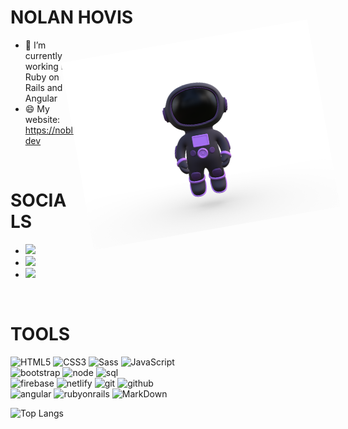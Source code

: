 
<h1 style="border: none"> NOLAN HOVIS </h1>

<img align="right" src="./img/Astronaut.png" width="400" style="transform: rotate(-10deg);" />

- 🔭 I’m currently working in Ruby on Rails and Angular
- 😄 My website: https://nobl.dev

<br>

<h1 style="border: none"> SOCIALS </h1>

- <a href="https://www.instagram.com/nolanhovis/"><img src="https://img.shields.io/badge/instagram%20@nolanhovis-DD2476?style=for-the-badge&logo=instagram&logoColor=white"/></a>
- <a href="https://twitter.com/hovis_nolan"><img src="https://img.shields.io/badge/twitter%20@hovis_nolan-0D95E8?style=for-the-badge&logo=twitter&logoColor=white"/></a>
- <a href="https://nobl.dev/"><img height="30px" src="https://img.shields.io/badge/My%20Website:%20nobl.dev-8E2DE2?style=for-the-badge&logo=google%20chrome&logoColor=white"/></a>

<br>

<h1 style="border: none"> TOOLS </h1>

![HTML5](https://img.shields.io/badge/html%205-grey?style=for-the-badge&logo=html5&logoColor=white&labelColor=8E2DE2)
![CSS3](https://img.shields.io/badge/css%203-grey?style=for-the-badge&logo=css3&logoColor=white&labelColor=8E2DE2)
![Sass](https://img.shields.io/badge/sass-grey?style=for-the-badge&logo=sass&logoColor=white&labelColor=8E2DE2)
![JavaScript](https://img.shields.io/badge/-JavaScript-grey?style=for-the-badge&logo=javascript&logoColor=white&labelColor=8E2DE2)
<br>
![bootstrap](https://img.shields.io/badge/-bootstrap-grey?style=for-the-badge&logo=bootstrap&logoColor=white&labelColor=8E2DE2)
![node](https://img.shields.io/badge/-node-grey?style=for-the-badge&logo=node.js&logoColor=white&labelColor=8E2DE2)
![sql](https://img.shields.io/badge/-sql-grey?style=for-the-badge&logo=mysql&logoColor=white&labelColor=8E2DE2)
<br>
![firebase](https://img.shields.io/badge/-firebase-grey?style=for-the-badge&logo=firebase&logoColor=white&labelColor=8E2DE2)
![netlify](https://img.shields.io/badge/-netlify-grey?style=for-the-badge&logo=netlify&logoColor=white&labelColor=8E2DE2)
![git](https://img.shields.io/badge/-git-grey?style=for-the-badge&logo=git&logoColor=white&labelColor=8E2DE2)
![github](https://img.shields.io/badge/-github-grey?style=for-the-badge&logo=github&logoColor=white&labelColor=8E2DE2)
<br>
![angular](https://img.shields.io/badge/-angular-grey?style=for-the-badge&logo=angular&logoColor=white&labelColor=8E2DE2)
![rubyonrails](https://img.shields.io/badge/-rubyonrails-grey?style=for-the-badge&logo=rubyonrails&logoColor=white&labelColor=8E2DE2)
![MarkDown](https://img.shields.io/badge/-Markdown-grey?style=for-the-badge&logo=Markdown&logoColor=white&labelColor=8E2DE2)




![Top Langs](https://github-readme-stats.vercel.app/api/top-langs/?username=nolanhovis&theme=radical&title_color=8E2DE2&text_color=fff)
